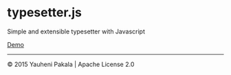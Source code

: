 # typesetter.js
Simple and extensible typesetter with Javascript

[Demo](https://wcoder.github.io/typesetter.js/index.html)

---
&copy; 2015 Yauheni Pakala | Apache License 2.0
